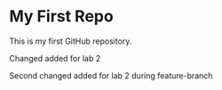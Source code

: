 # My First Repo
This is my first GitHub repository.

Changed added for lab 2

Second changed added for lab 2 during feature-branch